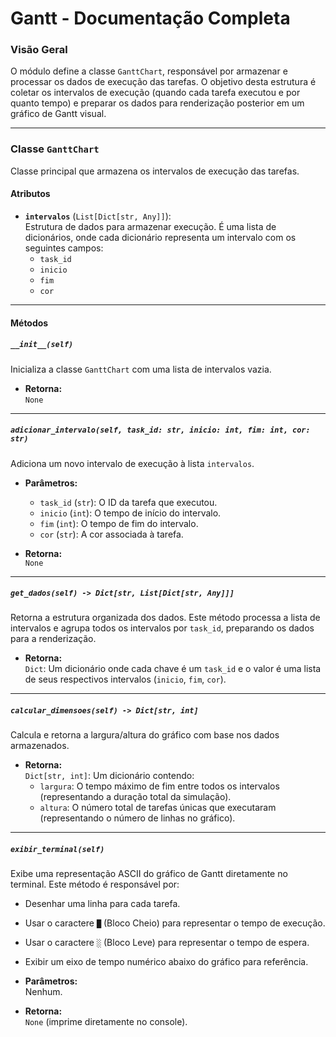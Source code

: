 # Gantt - Documentação Completa

### Visão Geral
O módulo define a classe `GanttChart`, responsável por armazenar e processar os dados de execução das tarefas. O objetivo desta estrutura é coletar os intervalos de execução (quando cada tarefa executou e por quanto tempo) e preparar os dados para renderização posterior em um gráfico de Gantt visual.

---

### Classe `GanttChart`
Classe principal que armazena os intervalos de execução das tarefas.

#### Atributos
- **`intervalos`** (`List[Dict[str, Any]]`):  
    Estrutura de dados para armazenar execução. É uma lista de dicionários, onde cada dicionário representa um intervalo com os seguintes campos:  
    - `task_id`  
    - `inicio`  
    - `fim`  
    - `cor`  

---

#### Métodos

##### `__init__(self)`
Inicializa a classe `GanttChart` com uma lista de intervalos vazia.

- **Retorna:**  
    `None`

---

##### `adicionar_intervalo(self, task_id: str, inicio: int, fim: int, cor: str)`
Adiciona um novo intervalo de execução à lista `intervalos`.

- **Parâmetros:**  
    - `task_id` (`str`): O ID da tarefa que executou.  
    - `inicio` (`int`): O tempo de início do intervalo.  
    - `fim` (`int`): O tempo de fim do intervalo.  
    - `cor` (`str`): A cor associada à tarefa.  

- **Retorna:**  
    `None`

---

##### `get_dados(self) -> Dict[str, List[Dict[str, Any]]]`
Retorna a estrutura organizada dos dados. Este método processa a lista de intervalos e agrupa todos os intervalos por `task_id`, preparando os dados para a renderização.

- **Retorna:**  
    `Dict`: Um dicionário onde cada chave é um `task_id` e o valor é uma lista de seus respectivos intervalos (`inicio`, `fim`, `cor`).

---

##### `calcular_dimensoes(self) -> Dict[str, int]`
Calcula e retorna a largura/altura do gráfico com base nos dados armazenados.

- **Retorna:**  
    `Dict[str, int]`: Um dicionário contendo:  
    - `largura`: O tempo máximo de fim entre todos os intervalos (representando a duração total da simulação).  
    - `altura`: O número total de tarefas únicas que executaram (representando o número de linhas no gráfico).  

---

##### `exibir_terminal(self)`
Exibe uma representação ASCII do gráfico de Gantt diretamente no terminal. Este método é responsável por:

- Desenhar uma linha para cada tarefa.
- Usar o caractere `█` (Bloco Cheio) para representar o tempo de execução.
- Usar o caractere `░` (Bloco Leve) para representar o tempo de espera.
- Exibir um eixo de tempo numérico abaixo do gráfico para referência.

- **Parâmetros:**  
    Nenhum.

- **Retorna:**  
    `None` (imprime diretamente no console).

